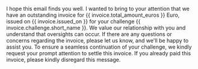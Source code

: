 I hope this email finds you well. I wanted to bring to your attention that we have an outstanding invoice for {{ invoice.total_amount_euros }} Euro, issued on {{ invoice.issued_on }} for your challenge {{ invoice.challenge.short_name }}.
We value our relationship with you and understand that oversights can occur. If there are any questions or concerns regarding the invoice, please let us know, and we'll be happy to assist you.
To ensure a seamless continuation of your challenge, we kindly request your prompt attention to settle this invoice. If you already paid this invoice, please kindly disregard this message.

